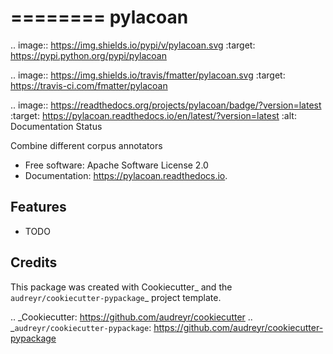========
pylacoan
========


.. image:: https://img.shields.io/pypi/v/pylacoan.svg
        :target: https://pypi.python.org/pypi/pylacoan

.. image:: https://img.shields.io/travis/fmatter/pylacoan.svg
        :target: https://travis-ci.com/fmatter/pylacoan

.. image:: https://readthedocs.org/projects/pylacoan/badge/?version=latest
        :target: https://pylacoan.readthedocs.io/en/latest/?version=latest
        :alt: Documentation Status




Combine different corpus annotators


* Free software: Apache Software License 2.0
* Documentation: https://pylacoan.readthedocs.io.


Features
--------

* TODO

Credits
-------

This package was created with Cookiecutter_ and the `audreyr/cookiecutter-pypackage`_ project template.

.. _Cookiecutter: https://github.com/audreyr/cookiecutter
.. _`audreyr/cookiecutter-pypackage`: https://github.com/audreyr/cookiecutter-pypackage

